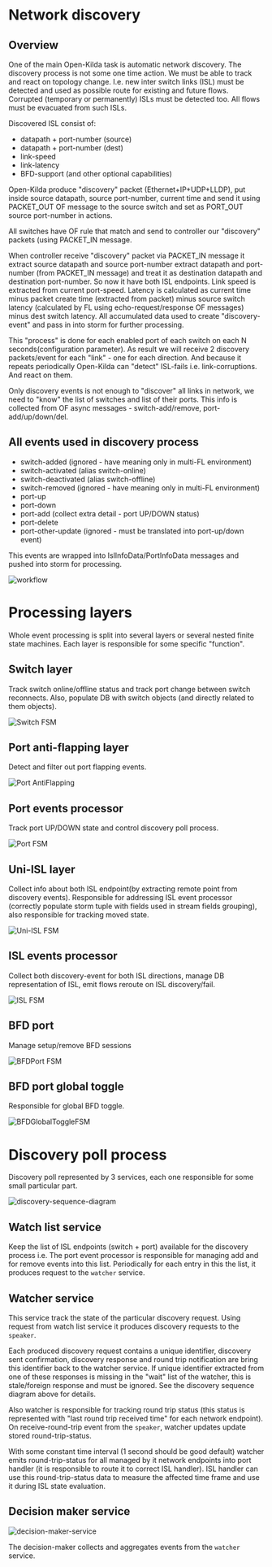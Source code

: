 # Network discovery

## Overview
One of the main Open-Kilda task is automatic network discovery. The discovery 
process is not some one time action. We must be able to track and react on
topology change. I.e. new inter switch links (ISL) must be detected and used 
as possible route for existing and future flows. Corrupted (temporary or
permanently) ISLs must be detected too. All flows must be evacuated from such
ISLs.

Discovered ISL consist of:
* datapath + port-number (source)
* datapath + port-number (dest)
* link-speed
* link-latency
* BFD-support (and other optional capabilities)

Open-Kilda produce "discovery" packet (Ethernet+IP+UDP+LLDP), put inside source
datapath, source port-number, current time and send it using PACKET_OUT OF
message to the source switch and set as PORT_OUT source port-number in actions.

All switches have OF rule that match and send to controller our "discovery"
packets (using PACKET_IN message.

When controller receive "discovery" packet via PACKET_IN message it extract
source datapath and source port-number extract datapath and port-number 
(from PACKET_IN message) and treat it as destination datapath and destination
port-number. So now it have both ISL endpoints. Link speed is extracted from
current port-speed. Latency is calculated as current time minus packet create
time (extracted from packet) minus source switch latency (calculated by FL
using echo-request/response OF messages) minus dest switch latency. All
accumulated data used to create "discovery-event" and pass in into storm for
further processing.

This "process" is done for each enabled port of each switch on each N 
seconds(configuration parameter). As result we will receive 2 discovery
packets/event for each "link" - one for each direction. And because it repeats
periodically Open-Kilda can "detect" ISL-fails i.e. link-corruptions. And react
on them.

Only discovery events is not enough to "discover" all links in network, we need
to "know" the list of switches and list of their ports. This info is collected
from OF async messages - switch-add/remove, port-add/up/down/del.

## All events used in discovery process
* switch-added (ignored - have meaning only in multi-FL environment)
* switch-activated (alias switch-online)
* switch-deactivated (alias switch-offline)
* switch-removed (ignored - have meaning only in multi-FL environment)
* port-up
* port-down
* port-add (collect extra detail - port UP/DOWN status)
* port-delete
* port-other-update (ignored - must be translated into port-up/down event)

This events are wrapped into IslInfoData/PortInfoData messages and pushed into
storm for processing.

![workflow](Isl-create.png)

# Processing layers

Whole event processing is split into several layers or several nested finite
state machines. Each layer is responsible for some specific "function".

## Switch layer
Track switch online/offline status and track port change between switch reconnects.
Also, populate DB with switch objects (and directly related to them objects).

![Switch FSM](switch-FSM.png)

## Port anti-flapping layer
Detect and filter out port flapping events.

![Port AntiFlapping](AF-FSM.png)

## Port events processor
Track port UP/DOWN state and control discovery poll process.
 
![Port FSM](port-FSM.png)

## Uni-ISL layer
Collect info about both ISL endpoint(by extracting remote point from discovery
events). Responsible for addressing ISL event processor (correctly populate
storm tuple with fields used in stream fields grouping), also responsible for 
tracking moved state.

![Uni-ISL FSM](uni-isl-FSM.png)

## ISL events processor
Collect both discovery-event for both ISL directions, manage DB representation of
ISL, emit flows reroute on ISL discovery/fail.

![ISL FSM](ISL-FSM.png)

## BFD port
Manage setup/remove BFD sessions

![BFDPort FSM](bfd-port-FSM.png)

## BFD port global toggle
Responsible for global BFD toggle.

![BFDGlobalToggleFSM](bfd-global-toggle.png)


# Discovery poll process
Discovery poll represented by 3 services, each one responsible for some small
particular part.

![discovery-sequence-diagram](discovery-sequence.png)

## Watch list service
Keep the list of ISL endpoints (switch + port) available for the discovery
process i.e. The port event processor is responsible for managing add and for
remove events into this list. Periodically for each entry in this the list,
it produces request to the `watcher` service.

## Watcher service
This service track the state of the particular discovery request. Using request
from watch list service it produces discovery requests to the `speaker`.

Each produced discovery request contains a unique identifier, discovery sent
confirmation, discovery response and round trip notification are bring this
identifier back to the watcher service. If unique identifier extracted from one
of these responses is missing in the "wait" list of the watcher, this is
stale/foreign response and must be ignored. See the discovery sequence diagram
above for details.

Also watcher is responsible for tracking round trip status (this status is
represented with "last round trip received time" for each network endpoint). On
receive-round-trip event from the `speaker`, watcher updates update stored
round-trip-status.

With some constant time interval (1 second should be good default) watcher
emits round-trip-status for all managed by it network endpoints into port
handler (it is responsible to route it to correct ISL handler). ISL handler can
use this round-trip-status data to measure the affected time frame and use it
during ISL state evaluation. 

## Decision maker service
![decision-maker-service](DiscoveryDecisionMaker-FSM.png)

The decision-maker collects and aggregates events from the `watcher` service.
